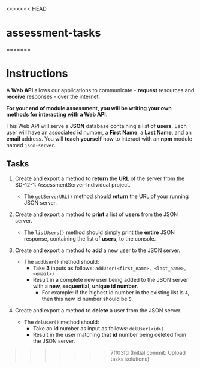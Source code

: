 <<<<<<< HEAD
# assessment-tasks
=======
# Instructions

A **Web API** allows our applications to communicate - **request** resources and **receive** responses - over the internet. 

**For your end of module assessment, you will be writing your own methods for interacting with a Web API.**

This Web API will serve a **JSON** database containing a list of **users**. Each user will have an associated **id** number, a **First Name**, a **Last Name**, and an **email** address. You will **teach yourself** how to interact with an **npm** module named `json-server`.


## Tasks

1. Create and export a method to **return** the **URL** of the server from the SD-12-1: AssessmentServer-Individual project.
    * The `getServerURL()` method should **return** the URL of your running JSON server.

2. Create and export a method to **print** a list of **users** from the JSON server.
    * The `listUsers()` method should simply print the **entire** JSON response, containing the list of **users**, to the console.

3. Create and export a method to **add** a new user to the JSON server.
    * The `addUser()` method should:
      * Take **3** inputs as follows: `addUser(<first_name>, <last_name>, <email>)`
      * Result in a complete new user being added to the JSON server with a **new, sequential, unique id number**.
        * For example: if the highest id number in the existing list is `4`, then this new id number should be `5`.

4. Create and export a method to **delete** a user from the JSON server.
    * The `delUser()` method should:
      * Take an **id** number as input as follows: `delUser(<id>)`
      * Result in the user matching that **id** number being deleted from the JSON server.
>>>>>>> 7ff03fd (Initial commit: Upload tasks solutions)
